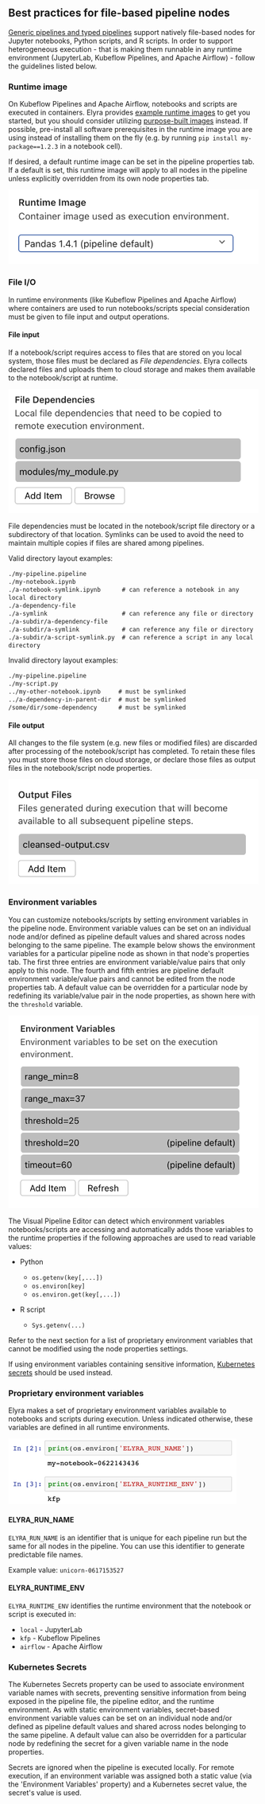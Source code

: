 <!--
{% comment %}
Copyright 2018-2022 Elyra Authors

Licensed under the Apache License, Version 2.0 (the "License");
you may not use this file except in compliance with the License.
You may obtain a copy of the License at

http://www.apache.org/licenses/LICENSE-2.0

Unless required by applicable law or agreed to in writing, software
distributed under the License is distributed on an "AS IS" BASIS,
WITHOUT WARRANTIES OR CONDITIONS OF ANY KIND, either express or implied.
See the License for the specific language governing permissions and
limitations under the License.
{% endcomment %}
-->
## Best practices for file-based pipeline nodes

[Generic pipelines and typed pipelines](pipelines.md) support natively file-based nodes for  Jupyter notebooks, Python scripts, and R scripts. In order to support heterogeneous execution - that is making them runnable in any runtime environment (JupyterLab, Kubeflow Pipelines, and Apache Airflow) - follow the guidelines listed below.

### Runtime image

On Kubeflow Pipelines and Apache Airflow, notebooks and scripts are executed in containers. Elyra provides [example runtime images](runtime-image-conf.md) to get you started, but you should consider utilizing [purpose-built images](../recipes/creating-a-custom-runtime-image.md) instead. If possible, pre-install all software prerequisites in the runtime image you are using instead of installing them on the fly (e.g. by running `pip install my-package==1.2.3` in a notebook cell).

If desired, a default runtime image can be set in the pipeline properties tab. If a default is set, this runtime image will apply to all nodes in the pipeline unless explicitly overridden from its own node properties tab.

![Default runtime image defined](../images/user_guide/best-practices-file-based-nodes/default-runtime-image.png)

### File I/O 

In runtime environments (like Kubeflow Pipelines and Apache Airflow) where containers are used to run notebooks/scripts special consideration must be given to file input and output operations.

#### File input

If a notebook/script requires access to files that are stored on you local system, those files must be declared as _File dependencies_. Elyra collects declared files and uploads them to cloud storage and makes them available to the notebook/script at runtime.

![Define file dependencies](../images/user_guide/best-practices-file-based-nodes/vpe-node-input-files.png)

File dependencies must be located in the notebook/script file directory or a subdirectory of that location. Symlinks can be used to avoid the need to maintain multiple copies if files are shared among pipelines.

Valid directory layout examples:

```
./my-pipeline.pipeline
./my-notebook.ipynb
./a-notebook-symlink.ipynb      # can reference a notebook in any local directory
./a-dependency-file               
./a-symlink                     # can reference any file or directory
./a-subdir/a-dependency-file
./a-subdir/a-symlink            # can reference any file or directory
./a-subdir/a-script-symlink.py  # can reference a script in any local directory
```

Invalid directory layout examples:
```
./my-pipeline.pipeline
./my-script.py
../my-other-notebook.ipynb     # must be symlinked
../a-dependency-in-parent-dir  # must be symlinked 
/some/dir/some-dependency      # must be symlinked
```

#### File output

All changes to the file system (e.g. new files or modified files) are discarded after processing of the notebook/script has completed. To retain these files you must store those files on cloud storage, or declare those files as output files in the notebook/script node properties. 

![Define output files](../images/user_guide/best-practices-file-based-nodes/vpe-node-output-files.png)

### Environment variables

You can customize notebooks/scripts by setting environment variables in the pipeline node. Environment variable values can be set on an individual node and/or defined as pipeline default values and shared across nodes belonging to the same pipeline. The example below shows the environment variables for a particular pipeline node as shown in that node's properties tab. The first three entries are environment variable/value pairs that only apply to this node. The fourth and fifth entries are pipeline default environment variable/value pairs and cannot be edited from the node properties tab. A default value can be overridden for a particular node by redefining its variable/value pair in the node properties, as shown here with the `threshold` variable.

![Define environment variables](../images/user_guide/best-practices-file-based-nodes/vpe-node-env-vars.png)

The Visual Pipeline Editor can detect which environment variables notebooks/scripts are accessing and automatically adds those variables to the runtime properties if the following approaches are used to read variable values:

- Python
  - `os.getenv(key[,...])`
  - `os.environ[key]`
  - `os.environ.get(key[,...])`

- R script
  - `Sys.getenv(...)`

Refer to the next section for a list of proprietary environment variables that cannot be modified using the node properties settings.

If using environment variables containing sensitive information, [Kubernetes secrets](TODO) should be used instead.

### Proprietary environment variables

Elyra makes a set of proprietary environment variables available to notebooks and scripts during execution. Unless indicated otherwise, these variables are defined in all runtime environments.

![Access proprietary environment variables](../images/user_guide/best-practices-file-based-nodes/elyra-env-vars.png)

#### ELYRA_RUN_NAME

`ELYRA_RUN_NAME` is an identifier that is unique for each pipeline run but the same for all nodes in the pipeline. You can use this identifier to generate predictable file names.

Example value: `unicorn-0617153527`

#### ELYRA_RUNTIME_ENV

`ELYRA_RUNTIME_ENV` identifies the runtime environment that the 
notebook or script is executed in:
- `local` - JupyterLab
- `kfp` - Kubeflow Pipelines
- `airflow` - Apache Airflow

### Kubernetes Secrets
The Kubernetes Secrets property can be used to associate environment variable names with secrets, preventing sensitive information from being exposed in the pipeline file, the pipeline editor, and the runtime environment. As with static environment variables, secret-based environment variable values can be set on an individual node and/or defined as pipeline default values and shared across nodes belonging to the same pipeline. A default value can also be overridden for a particular node by redefining the secret for a given variable name in the node properties.

Secrets are ignored when the pipeline is executed locally. For remote execution, if an environment variable was assigned both a static value (via the 'Environment Variables' property) and a Kubernetes secret value, the secret's value is used.
